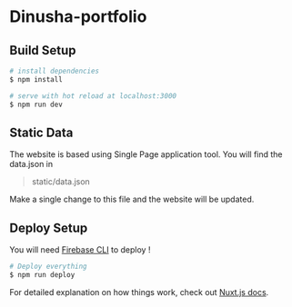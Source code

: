 # Dinusha-portfolio

## Build Setup

```bash
# install dependencies
$ npm install

# serve with hot reload at localhost:3000
$ npm run dev
```
## Static Data

The website is based using Single Page application tool. 
You will find the data.json in 
>static/data.json

Make a single change to this file and the website will be updated.

## Deploy Setup
You will need [Firebase CLI](https://firebase.google.com/docs/cli) to deploy !
```bash
# Deploy everything
$ npm run deploy

```
For detailed explanation on how things work, check out [Nuxt.js docs](https://nuxtjs.org).
